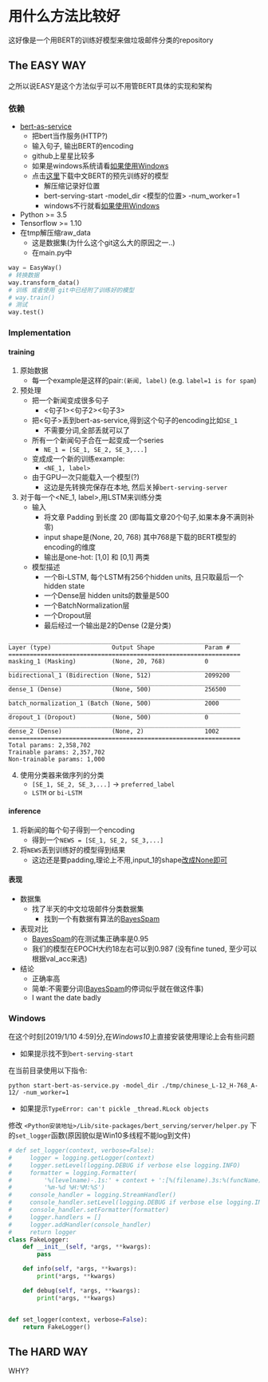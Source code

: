 # 用什么方法比较好
这好像是一个用BERT的训练好模型来做垃圾邮件分类的repository

## The EASY WAY
之所以说EASY是这个方法似乎可以不用管BERT具体的实现和架构
### 依赖
- [bert-as-service](https://github.com/hanxiao/bert-as-service)
    - 把bert当作服务(HTTP?)
    - 输入句子, 输出BERT的encoding
    - github上星星比较多
    - 如果是windows系统请看[如果使用Windows](#Windows)
    - 点击[这里](https://storage.googleapis.com/bert_models/2018_11_03/chinese_L-12_H-768_A-12.zip)下载中文BERT的预先训练好的模型
        - 解压缩记录好位置
        - bert-serving-start -model_dir <模型的位置> -num_worker=1
        - windows不行就看[如果使用Windows](#Windows)
- Python >= 3.5
- Tensorflow >= 1.10
- 在tmp解压缩raw_data
    - 这是数据集(为什么这个git这么大的原因之一..)
    - 在main.py中
```python
way = EasyWay()
# 转换数据
way.transform_data()
# 训练 或者使用 git中已经附了训练好的模型
# way.train()
# 测试
way.test()
```

### Implementation
#### training
1. 原始数据
    - 每一个example是这样的pair:`(新闻, label)` (e.g. `label=1 is for spam`)
2. 预处理
    - 把一个新闻变成很多句子
        - <句子1><句子2><句子3>
    - 把<句子>丢到bert-as-service,得到这个句子的encoding比如`SE_1`
        - 不需要分词,全部丢就可以了
    - 所有一个新闻句子合在一起变成一个series
        - `NE_1 = [SE_1, SE_2, SE_3,...]`
    - 变成成一个新的训练example: 
        - `<NE_1, label>` 
    - 由于GPU一次只能载入一个模型(?)
        - 这边是先转换完保存在本地, 然后关掉`bert-serving-server`
3. 对于每一个<NE_1, label>,用LSTM来训练分类
    - 输入
        - 将文章 Padding 到长度 20 (即每篇文章20个句子,如果本身不满则补零)
        - input shape是(None, 20, 768) 其中768是下载的BERT模型的encoding的维度
        - 输出是one-hot: [1,0] 和 [0,1] 两类
    - 模型描述
        - 一个Bi-LSTM, 每个LSTM有256个hidden units, 且只取最后一个hidden state
        - 一个Dense层 hidden units的数量是500
        - 一个BatchNormalization层
        - 一个Dropout层
        - 最后经过一个输出是2的Dense (2是分类)
```text
_________________________________________________________________
Layer (type)                 Output Shape              Param #   
=================================================================
masking_1 (Masking)          (None, 20, 768)           0         
_________________________________________________________________
bidirectional_1 (Bidirection (None, 512)               2099200   
_________________________________________________________________
dense_1 (Dense)              (None, 500)               256500    
_________________________________________________________________
batch_normalization_1 (Batch (None, 500)               2000      
_________________________________________________________________
dropout_1 (Dropout)          (None, 500)               0         
_________________________________________________________________
dense_2 (Dense)              (None, 2)                 1002      
=================================================================
Total params: 2,358,702
Trainable params: 2,357,702
Non-trainable params: 1,000
```
        
4. 使用分类器来做序列的分类
    - `[SE_1, SE_2, SE_3,...]` -> `preferred_label`
    - `LSTM` or `bi-LSTM`

#### inference
1. 将新闻的每个句子得到一个encoding
    - 得到一个`NEWS = [SE_1, SE_2, SE_3,...]`
2. 将`NEWS`丢到训练好的模型得到结果
    - 这边还是要padding,理论上不用,input_1的shape[改成None即可](https://blog.csdn.net/weixin_40937909/article/details/80154879)

#### 表现
- 数据集
    - 找了半天的中文垃圾邮件分类数据集
        - 找到一个有数据有算法的[BayesSpam](https://github.com/shijing888/BayesSpam)
- 表现对比
    - [BayesSpam](https://github.com/shijing888/BayesSpam)的在测试集正确率是0.95
    - 我们的模型在EPOCH大约18左右可以到0.987 (没有fine tuned, 至少可以根据val_acc来选)
- 结论
    - 正确率高
    - 简单:不需要分词([BayesSpam](https://github.com/shijing888/BayesSpam)的停词似乎就在做这件事)
    - I want the date badly

### Windows
在这个时刻[2019/1/10 4:59]分,在*Windows10*上直接安装使用理论上会有些问题
- 如果提示找不到`bert-serving-start`

在当前目录使用以下指令:

  `python start-bert-as-service.py -model_dir ./tmp/chinese_L-12_H-768_A-12/ -num_worker=1`

- 如果提示`TypeError: can't pickle _thread.RLock objects`

修改 `<Python安装地址>/Lib/site-packages/bert_serving/server/helper.py` 下的`set_logger`函数(原因貌似是Win10多线程不能log到文件)
```python
# def set_logger(context, verbose=False):
#     logger = logging.getLogger(context)
#     logger.setLevel(logging.DEBUG if verbose else logging.INFO)
#     formatter = logging.Formatter(
#         '%(levelname)-.1s:' + context + ':[%(filename).3s:%(funcName).3s:%(lineno)3d]:%(message)s', datefmt=
#         '%m-%d %H:%M:%S')
#     console_handler = logging.StreamHandler()
#     console_handler.setLevel(logging.DEBUG if verbose else logging.INFO)
#     console_handler.setFormatter(formatter)
#     logger.handlers = []
#     logger.addHandler(console_handler)
#     return logger
class FakeLogger:
    def __init__(self, *args, **kwargs):
        pass

    def info(self, *args, **kwargs):
        print(*args, **kwargs)

    def debug(self, *args, **kwargs):
        print(*args, **kwargs)


def set_logger(context, verbose=False):
    return FakeLogger()
```
## The HARD WAY
WHY?
